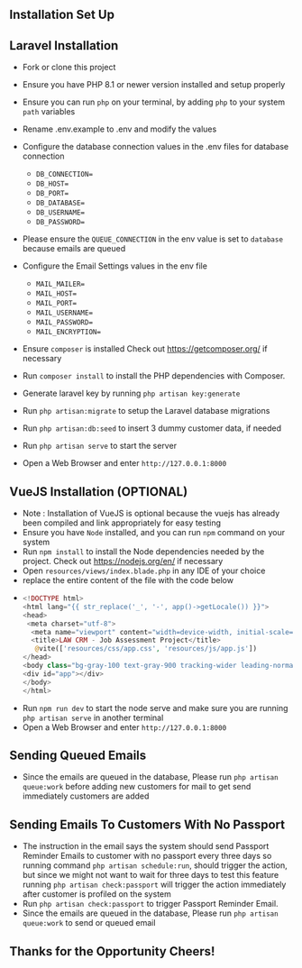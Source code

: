 ## Installation Set Up

## Laravel Installation

- Fork or clone this project

- Ensure you have PHP 8.1 or newer version installed and setup properly

- Ensure you can run `php` on your terminal, by adding `php` to your system `path` variables

- Rename .env.example to .env and modify the values
- Configure the database connection values in the .env files for database connection
  - `DB_CONNECTION=`
  - `DB_HOST=`
  - `DB_PORT=`
  - `DB_DATABASE=`
  - `DB_USERNAME=`
  - `DB_PASSWORD=`
- Please ensure the `QUEUE_CONNECTION` in the env value is set to `database` because emails are queued
- Configure the Email Settings values in the env file
  - `MAIL_MAILER=`
  - `MAIL_HOST=`
  - `MAIL_PORT=`
  - `MAIL_USERNAME=`
  - `MAIL_PASSWORD=`
  - `MAIL_ENCRYPTION=`

- Ensure `composer` is installed Check out https://getcomposer.org/ if necessary
- Run `composer install` to install the PHP dependencies with Composer.
- Generate laravel key by running `php artisan key:generate`
- Run `php artisan:migrate` to setup the Laravel database migrations
- Run `php artisan:db:seed` to insert 3 dummy customer data, if needed
- Run `php artisan serve` to start the server
- Open a Web Browser and enter `http://127.0.0.1:8000`


## VueJS Installation (OPTIONAL)

- Note : Installation of VueJS is optional because the vuejs has already been compiled and link appropriately for easy testing
- Ensure you have `Node` installed, and you can run `npm` command on your system
- Run `npm install` to install the Node dependencies needed by the project. Check out https://nodejs.org/en/ if necessary
- Open `resources/views/index.blade.php` in any IDE of your choice
- replace the entire content of the file with the code below
- 
  ```php
  <!DOCTYPE html>
  <html lang="{{ str_replace('_', '-', app()->getLocale()) }}">
  <head>
   <meta charset="utf-8">
    <meta name="viewport" content="width=device-width, initial-scale=1">
    <title>LAW CRM - Job Assessment Project</title>
     @vite(['resources/css/app.css', 'resources/js/app.js'])
  </head>
  <body class="bg-gray-100 text-gray-900 tracking-wider leading-normal">
  <div id="app"></div>
  </body>
  </html>
    ```
- Run `npm run dev` to start the node serve and make sure you are running `php artisan serve` in another terminal 
- Open a Web Browser and enter `http://127.0.0.1:8000`

## Sending Queued Emails

- Since the emails are queued in the database, Please run `php artisan queue:work` before adding new customers for mail to get send immediately customers are added

## Sending Emails To Customers With No Passport

- The instruction in the email says the system should send Passport Reminder Emails to customer with no passport every three days so running command `php artisan schedule:run`, should trigger the action, but since we might not want to wait for three days to test this feature running `php artisan check:passport` will trigger the action immediately after customer is profiled on the system
- Run `php artisan check:passport` to trigger Passport Reminder Email.
- Since the emails are queued in the database, Please run `php artisan queue:work` to send or queued email

## Thanks for the Opportunity Cheers!



